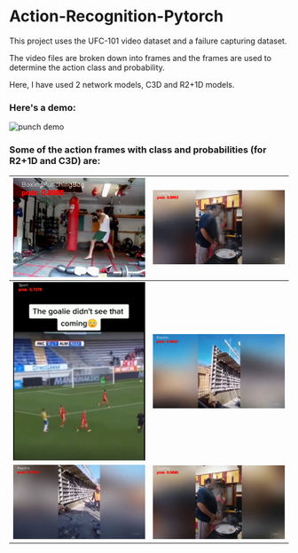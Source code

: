 # Action-Recognition-Pytorch
This project uses the UFC-101 video dataset and a failure capturing dataset.

The video files are broken down into frames and the frames are used to determine the action class and probability.

Here, I have used 2 network models, C3D and R2+1D models.

### Here's a demo:

![punch demo](https://user-images.githubusercontent.com/20069712/119776036-6ab9db80-be92-11eb-9db1-e80f9b136003.gif)

### Some of the action frames with class and probabilities (for R2+1D and C3D) are:

 | ![punch](https://github.com/delzadbamji/Action-Recognition-Pytorch/blob/main/show_action_label_punching.png) | ![R2 cooking](https://github.com/delzadbamji/Action-Recognition-Pytorch/blob/main/snapshot_cooking_R2.png) |
 | ----------------------------------------| ---------------------------------|
| ![sports](https://github.com/delzadbamji/Action-Recognition-Pytorch/blob/main/snapshot_sports.png)| ![sports](https://github.com/delzadbamji/Action-Recognition-Pytorch/blob/main/snapshot_repairs_R2.png)|
| ![sports](https://github.com/delzadbamji/Action-Recognition-Pytorch/blob/main/snapshot_repairs.png) | ![cooking](https://github.com/delzadbamji/Action-Recognition-Pytorch/blob/main/snapshot_cooking.png) |
